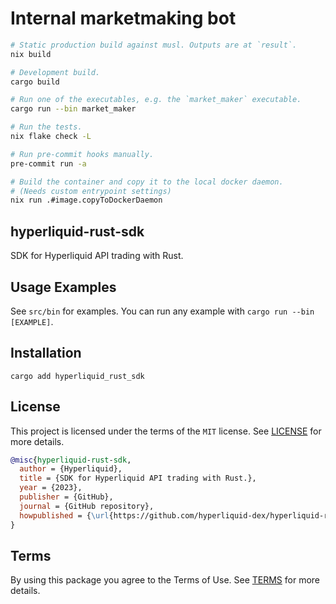 # Internal marketmaking bot

```bash
# Static production build against musl. Outputs are at `result`.
nix build

# Development build.
cargo build

# Run one of the executables, e.g. the `market_maker` executable.
cargo run --bin market_maker

# Run the tests.
nix flake check -L

# Run pre-commit hooks manually.
pre-commit run -a

# Build the container and copy it to the local docker daemon.
# (Needs custom entrypoint settings)
nix run .#image.copyToDockerDaemon
```

## hyperliquid-rust-sdk

SDK for Hyperliquid API trading with Rust.

## Usage Examples

See `src/bin` for examples. You can run any example with `cargo run --bin [EXAMPLE]`.

## Installation

`cargo add hyperliquid_rust_sdk`

## License

This project is licensed under the terms of the `MIT` license. See [LICENSE](LICENSE.md) for more details.

```bibtex
@misc{hyperliquid-rust-sdk,
  author = {Hyperliquid},
  title = {SDK for Hyperliquid API trading with Rust.},
  year = {2023},
  publisher = {GitHub},
  journal = {GitHub repository},
  howpublished = {\url{https://github.com/hyperliquid-dex/hyperliquid-rust-sdk}}
}
```

## Terms

By using this package you agree to the Terms of Use. See [TERMS](TERMS.md) for more details.

